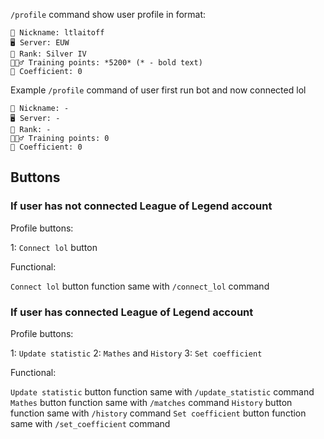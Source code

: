 
`/profile` command show user profile in format:

```
📛 Nickname: ltlaitoff
🖥 Server: EUW
🥉 Rank: Silver IV
🏋🏻‍♂️ Training points: *5200* (* - bold text)
🎢 Coefficient: 0
```

Example `/profile` command of user first run bot and now connected lol

```
📛 Nickname: -
🖥 Server: -
🥉 Rank: -
🏋🏻‍♂️ Training points: 0
🎢 Coefficient: 0
```


## Buttons

### If user has not connected League of Legend account

Profile buttons:

1: `Connect lol` button

Functional:

`Connect lol` button function same with `/connect_lol` command

### If user has connected League of Legend account

Profile buttons:

1: `Update statistic`
2: `Mathes` and `History`
3: `Set coefficient`

Functional:

`Update statistic` button function same with `/update_statistic` command
`Mathes` button function same with `/matches` command
`History` button function same with `/history` command
`Set coefficient` button function same with `/set_coefficient` command
